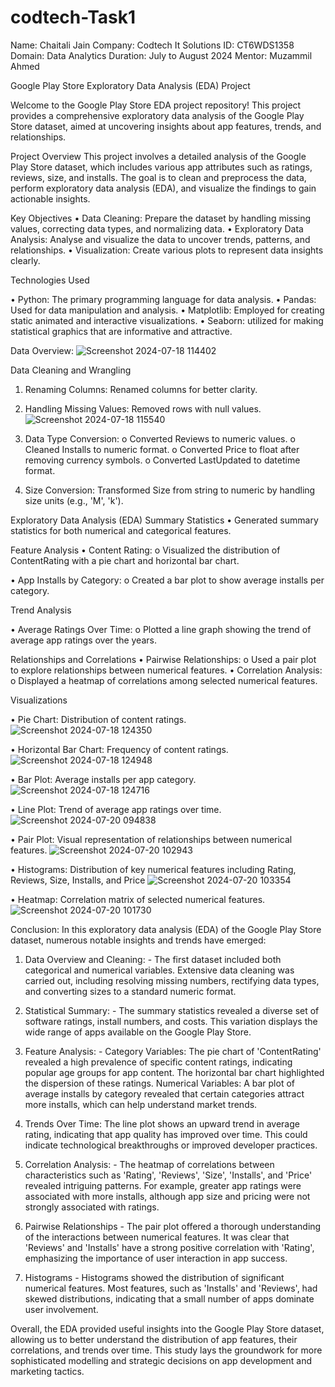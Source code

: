 # codtech-Task1

Name: Chaitali Jain
Company: Codtech It Solutions
ID: CT6WDS1358
Domain: Data Analytics
Duration: July to August 2024
Mentor: Muzammil Ahmed

Google Play Store Exploratory Data Analysis (EDA) Project

Welcome to the Google Play Store EDA project repository! This project provides a comprehensive exploratory data analysis of the Google Play Store dataset, aimed at uncovering insights about app features, trends, and relationships.

Project Overview
This project involves a detailed analysis of the Google Play Store dataset, which includes various app attributes such as ratings, reviews, size, and installs. The goal is to clean and preprocess the data, perform exploratory data analysis (EDA), and visualize the findings to gain actionable insights.

Key Objectives
•	Data Cleaning: Prepare the dataset by handling missing values, correcting data types, and normalizing data.
•	Exploratory Data Analysis: Analyse and visualize the data to uncover trends, patterns, and relationships.
•	Visualization: Create various plots to represent data insights clearly.

Technologies Used 

•	Python: The primary programming language for data analysis.
•	Pandas: Used for data manipulation and analysis.
•	Matplotlib: Employed for creating static animated and interactive visualizations.
•	Seaborn: utilized for making statistical graphics that are informative and attractive. 

Data Overview:
![Screenshot 2024-07-18 114402](https://github.com/user-attachments/assets/b04e1d66-1f61-4d6b-9a2a-9b41eade85d2)

Data Cleaning and Wrangling
1.	Renaming Columns: Renamed columns for better clarity.
2.	Handling Missing Values: Removed rows with null values.
   ![Screenshot 2024-07-18 115540](https://github.com/user-attachments/assets/5157798c-151f-4604-81aa-bc1cf53d77ac)

 
4.	Data Type Conversion:
o	Converted Reviews to numeric values.
o	Cleaned Installs to numeric format.
o	Converted Price to float after removing currency symbols.
o	Converted LastUpdated to datetime format.
5.	Size Conversion: Transformed Size from string to numeric by handling size units (e.g., 'M', 'k').

   
Exploratory Data Analysis (EDA)
Summary Statistics
•	Generated summary statistics for both numerical and categorical features.

Feature Analysis
•	Content Rating:
o	Visualized the distribution of ContentRating with a pie chart and horizontal bar chart.

•	App Installs by Category:
o	Created a bar plot to show average installs per category.

Trend Analysis

•	Average Ratings Over Time:
o	Plotted a line graph showing the trend of average app ratings over the years.

Relationships and Correlations
•	Pairwise Relationships:
o	Used a pair plot to explore relationships between numerical features.
•	Correlation Analysis:
o	Displayed a heatmap of correlations among selected numerical features.


Visualizations

•	Pie Chart: Distribution of content ratings. 
![Screenshot 2024-07-18 124350](https://github.com/user-attachments/assets/941c4f8f-ce5e-4b05-aacb-9787031c545c)

•	Horizontal Bar Chart: Frequency of content ratings. 
![Screenshot 2024-07-18 124948](https://github.com/user-attachments/assets/526ad2d8-38b3-4baf-ae9a-e445125e20c7)

•	Bar Plot: Average installs per app category. 
![Screenshot 2024-07-18 124716](https://github.com/user-attachments/assets/49770e14-ed9a-495e-b3f7-43ce18415607)

•	Line Plot: Trend of average app ratings over time.
![Screenshot 2024-07-20 094838](https://github.com/user-attachments/assets/576c42ef-a27e-4148-8da1-a70764f657b9)

•	Pair Plot: Visual representation of relationships between numerical features.
![Screenshot 2024-07-20 102943](https://github.com/user-attachments/assets/1352e6cb-a59a-42f4-9649-42947d94ab31)

•	Histograms: Distribution of key numerical features including Rating, Reviews, Size, Installs, and Price
![Screenshot 2024-07-20 103354](https://github.com/user-attachments/assets/103f824d-bd58-4150-ae61-1043cc1e4211)

•	Heatmap: Correlation matrix of selected numerical features.
![Screenshot 2024-07-20 101730](https://github.com/user-attachments/assets/c443a895-43b4-4cc4-81f8-a321b9db29c3)


Conclusion:
In this exploratory data analysis (EDA) of the Google Play Store dataset, numerous notable insights and trends have emerged: 

1. Data Overview and Cleaning: - The first dataset included both categorical and numerical variables. Extensive data cleaning was carried out, including resolving missing numbers, rectifying data types, and converting sizes to a standard numeric format. 

2. Statistical Summary: - The summary statistics revealed a diverse set of software ratings, install numbers, and costs. This variation displays the wide range of apps available on the Google Play Store. 

3. Feature Analysis: - 
Category Variables: The pie chart of 'ContentRating' revealed a high prevalence of specific content ratings, indicating popular age groups for app content. The horizontal bar chart highlighted the dispersion of these ratings. 
 Numerical Variables: A bar plot of average installs by category revealed that certain categories attract more installs, which can help understand market trends. 

4. Trends Over Time: The line plot shows an upward trend in average rating, indicating that app quality has improved over time. This could indicate technological breakthroughs or improved developer practices. 

5. Correlation Analysis: - The heatmap of correlations between characteristics such as 'Rating', 'Reviews', 'Size', 'Installs', and 'Price' revealed intriguing patterns. For example, greater app ratings were associated with more installs, although app size and pricing were not strongly associated with ratings. 
6. Pairwise Relationships - The pair plot offered a thorough understanding of the interactions between numerical features. It was clear that 'Reviews' and 'Installs' have a strong positive correlation with 'Rating', emphasizing the importance of user interaction in app success. 

7. Histograms - Histograms showed the distribution of significant numerical features. Most features, such as 'Installs' and 'Reviews', had skewed distributions, indicating that a small number of apps dominate user involvement. 

Overall, the EDA provided useful insights into the Google Play Store dataset, allowing us to better understand the distribution of app features, their correlations, and trends over time. This study lays the groundwork for more sophisticated modelling and strategic decisions on app development and marketing tactics.








